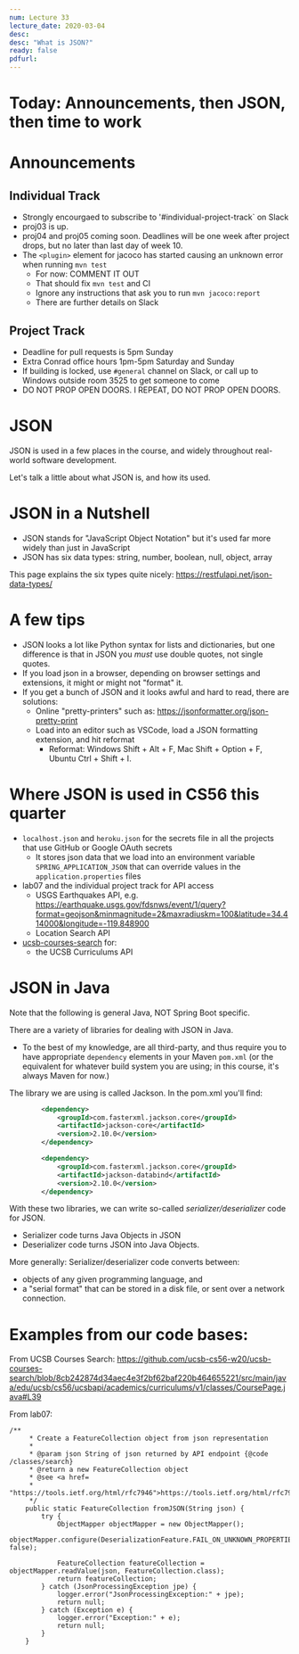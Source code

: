 ```yaml
---
num: Lecture 33
lecture_date: 2020-03-04
desc:
desc: "What is JSON?"
ready: false
pdfurl:
---
```


# Today: Announcements, then JSON, then time to work

# Announcements

## Individual Track

* Strongly encourgaed to subscribe to '#individual-project-track` on Slack
* proj03 is up.
* proj04 and proj05 coming soon.  Deadlines will be one week after project drops, but no later than last day of week 10.
* The `<plugin>` element for jacoco has started causing an unknown error when running `mvn test`
   * For now: COMMENT IT OUT
   * That should fix `mvn test` and CI
   * Ignore any instructions that ask you to run `mvn jacoco:report`
   * There are further details on Slack 

## Project Track

* Deadline for pull requests is 5pm Sunday
* Extra Conrad office hours 1pm-5pm Saturday and Sunday
* If building is locked, use `#general` channel on Slack, or call up to Windows outside room 3525 to get someone to come 
* DO NOT PROP OPEN DOORS.  I REPEAT, DO NOT PROP OPEN DOORS.

# JSON

JSON is used in a few places in the course, and widely throughout real-world software development.

Let's talk a little about what JSON is, and how its used.

# JSON in a Nutshell

* JSON stands for "JavaScript Object Notation" but it's used far more widely than just in JavaScript
* JSON has six data types: string, number, boolean, null, object, array

This page explains the six types quite nicely: <https://restfulapi.net/json-data-types/>

# A few tips

* JSON looks a lot like Python syntax for lists and dictionaries, but one difference is that in JSON you *must* use double quotes, not single quotes.
* If you load json in a browser, depending on browser settings and extensions, it might or might not "format" it.
* If you get a bunch of JSON and it looks awful and hard to read, there are solutions:
   * Online "pretty-printers" such as: <https://jsonformatter.org/json-pretty-print>
   * Load into an editor such as VSCode, load a JSON formatting extension, and hit reformat 
      * Reformat: Windows Shift + Alt + F,  Mac Shift + Option + F, Ubuntu Ctrl + Shift + I.
      

# Where JSON is used in CS56 this quarter
* `localhost.json` and `heroku.json` for the secrets file in all the projects that use GitHub or Google OAuth secrets
   * It stores json data that we load into an environment variable `SPRING_APPLICATION_JSON` that can override values in 
     the `application.properties` files
* lab07 and the individual project track for API access
   * USGS Earthquakes API, e.g. <https://earthquake.usgs.gov/fdsnws/event/1/query?format=geojson&minmagnitude=2&maxradiuskm=100&latitude=34.414000&longitude=-119.848900>
   * Location Search API
* [ucsb-courses-search](https://github.com/ucsb-cs56-w20/ucsb-courses-search) for:
  * the UCSB Curriculums API


# JSON in Java

Note that the following is general Java, NOT Spring Boot specific.

There are a variety of libraries for dealing with JSON in Java.  
* To the best of my knowledge, are all third-party, and thus require you to have appropriate `dependency` elements in your Maven `pom.xml` (or the equivalent for whatever build system you are using; in this course, it's always Maven for now.)

The library we are using is called Jackson. In the pom.xml you'll find:

```xml
        <dependency>
            <groupId>com.fasterxml.jackson.core</groupId>
            <artifactId>jackson-core</artifactId>
            <version>2.10.0</version>
        </dependency>

        <dependency>
            <groupId>com.fasterxml.jackson.core</groupId>
            <artifactId>jackson-databind</artifactId>
            <version>2.10.0</version>
        </dependency>
```

With these two libraries, we can write so-called *serializer/deserializer* code for JSON.

* Serializer code turns Java Objects in JSON
* Deserializer code turns JSON into Java Objects.

More generally: Serializer/deserializer code converts between:
* objects of any given programming language, and 
* a "serial format" that can be stored in a disk file, or sent over a network connection.

# Examples from our code bases: 


From UCSB Courses Search: <https://github.com/ucsb-cs56-w20/ucsb-courses-search/blob/8cb242874d34aec4e3f2bf62baf220b464655221/src/main/java/edu/ucsb/cs56/ucsbapi/academics/curriculums/v1/classes/CoursePage.java#L39>

From lab07: 

```
/**
     * Create a FeatureCollection object from json representation
     * 
     * @param json String of json returned by API endpoint {@code /classes/search}
     * @return a new FeatureCollection object
     * @see <a href=
     *      "https://tools.ietf.org/html/rfc7946">https://tools.ietf.org/html/rfc7946</a>
     */
    public static FeatureCollection fromJSON(String json) {
        try {
            ObjectMapper objectMapper = new ObjectMapper();
            objectMapper.configure(DeserializationFeature.FAIL_ON_UNKNOWN_PROPERTIES, false);

            FeatureCollection featureCollection = objectMapper.readValue(json, FeatureCollection.class);
            return featureCollection;
        } catch (JsonProcessingException jpe) {
            logger.error("JsonProcessingException:" + jpe);
            return null;
        } catch (Exception e) {
            logger.error("Exception:" + e);
            return null;
        }
    }
```    

